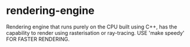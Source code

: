# rendering-engine
Rendering engine that runs purely on the CPU built using C++, has the capability to render using rasterisation or ray-tracing.
USE 'make speedy' FOR FASTER RENDERING.
